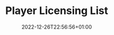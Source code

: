 ---
title: "Player Licensing List"
date: 2022-12-26T22:56:56+01:00
layout: player-licensing-list
---